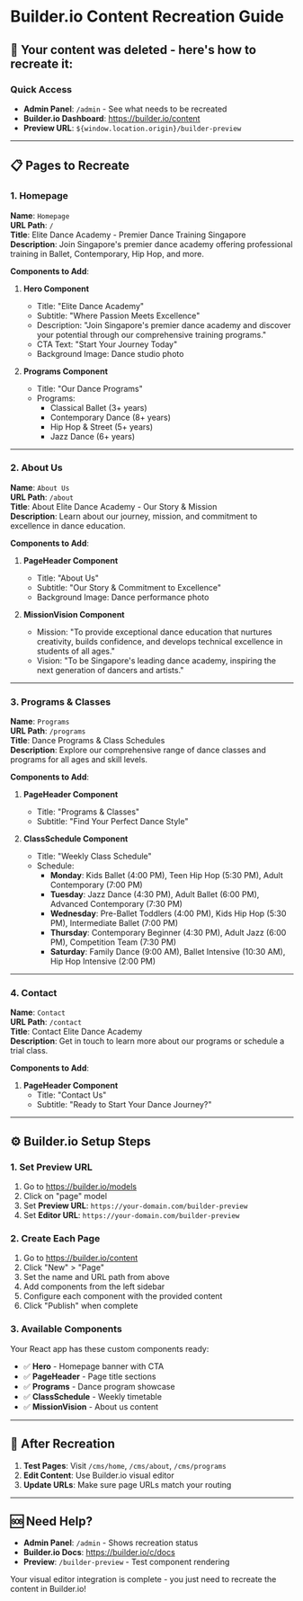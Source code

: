 # Builder.io Content Recreation Guide

## 🚨 Your content was deleted - here's how to recreate it:

### Quick Access
- **Admin Panel**: `/admin` - See what needs to be recreated
- **Builder.io Dashboard**: https://builder.io/content
- **Preview URL**: `${window.location.origin}/builder-preview`

---

## 📋 Pages to Recreate

### 1. Homepage
**Name**: `Homepage`  
**URL Path**: `/`  
**Title**: Elite Dance Academy - Premier Dance Training Singapore  
**Description**: Join Singapore's premier dance academy offering professional training in Ballet, Contemporary, Hip Hop, and more.

**Components to Add**:
1. **Hero Component**
   - Title: "Elite Dance Academy"
   - Subtitle: "Where Passion Meets Excellence"
   - Description: "Join Singapore's premier dance academy and discover your potential through our comprehensive training programs."
   - CTA Text: "Start Your Journey Today"
   - Background Image: Dance studio photo

2. **Programs Component**
   - Title: "Our Dance Programs"
   - Programs:
     - Classical Ballet (3+ years)
     - Contemporary Dance (8+ years)  
     - Hip Hop & Street (5+ years)
     - Jazz Dance (6+ years)

---

### 2. About Us
**Name**: `About Us`  
**URL Path**: `/about`  
**Title**: About Elite Dance Academy - Our Story & Mission  
**Description**: Learn about our journey, mission, and commitment to excellence in dance education.

**Components to Add**:
1. **PageHeader Component**
   - Title: "About Us"
   - Subtitle: "Our Story & Commitment to Excellence"
   - Background Image: Dance performance photo

2. **MissionVision Component**
   - Mission: "To provide exceptional dance education that nurtures creativity, builds confidence, and develops technical excellence in students of all ages."
   - Vision: "To be Singapore's leading dance academy, inspiring the next generation of dancers and artists."

---

### 3. Programs & Classes
**Name**: `Programs`  
**URL Path**: `/programs`  
**Title**: Dance Programs & Class Schedules  
**Description**: Explore our comprehensive range of dance classes and programs for all ages and skill levels.

**Components to Add**:
1. **PageHeader Component**
   - Title: "Programs & Classes"
   - Subtitle: "Find Your Perfect Dance Style"

2. **ClassSchedule Component**
   - Title: "Weekly Class Schedule"
   - Schedule:
     - **Monday**: Kids Ballet (4:00 PM), Teen Hip Hop (5:30 PM), Adult Contemporary (7:00 PM)
     - **Tuesday**: Jazz Dance (4:30 PM), Adult Ballet (6:00 PM), Advanced Contemporary (7:30 PM)
     - **Wednesday**: Pre-Ballet Toddlers (4:00 PM), Kids Hip Hop (5:30 PM), Intermediate Ballet (7:00 PM)
     - **Thursday**: Contemporary Beginner (4:30 PM), Adult Jazz (6:00 PM), Competition Team (7:30 PM)
     - **Saturday**: Family Dance (9:00 AM), Ballet Intensive (10:30 AM), Hip Hop Intensive (2:00 PM)

---

### 4. Contact
**Name**: `Contact`  
**URL Path**: `/contact`  
**Title**: Contact Elite Dance Academy  
**Description**: Get in touch to learn more about our programs or schedule a trial class.

**Components to Add**:
1. **PageHeader Component**
   - Title: "Contact Us"
   - Subtitle: "Ready to Start Your Dance Journey?"

---

## ⚙️ Builder.io Setup Steps

### 1. Set Preview URL
1. Go to https://builder.io/models
2. Click on "page" model
3. Set **Preview URL**: `https://your-domain.com/builder-preview`
4. Set **Editor URL**: `https://your-domain.com/builder-preview`

### 2. Create Each Page
1. Go to https://builder.io/content
2. Click "New" > "Page"
3. Set the name and URL path from above
4. Add components from the left sidebar
5. Configure each component with the provided content
6. Click "Publish" when complete

### 3. Available Components
Your React app has these custom components ready:
- ✅ **Hero** - Homepage banner with CTA
- ✅ **PageHeader** - Page title sections
- ✅ **Programs** - Dance program showcase
- ✅ **ClassSchedule** - Weekly timetable
- ✅ **MissionVision** - About us content

---

## 🎯 After Recreation

1. **Test Pages**: Visit `/cms/home`, `/cms/about`, `/cms/programs`
2. **Edit Content**: Use Builder.io visual editor
3. **Update URLs**: Make sure page URLs match your routing

---

## 🆘 Need Help?

- **Admin Panel**: `/admin` - Shows recreation status
- **Builder.io Docs**: https://builder.io/c/docs
- **Preview**: `/builder-preview` - Test component rendering

Your visual editor integration is complete - you just need to recreate the content in Builder.io!

